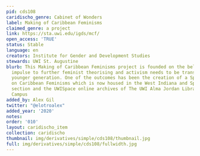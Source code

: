 ```yaml
---
pid: cds108
caridischo_genre: Cabinet of Wonders
label: Making of Caribbean Feminisms
claimed_genre: a project
link: https://sta.uwi.edu/igds/mcf/
open_access: 'TRUE'
status: Stable
language: en
creators: Institute for Gender and Development Studies
stewards: UWI St. Augustine
blurb: This Making of Caribbean Feminisms project is founded on the belief that the
  impulse to further feminist theorising and activism needs to be transmitted to a
  younger generation. One of the outcomes has been the creation of a Special Collection
  on Caribbean Feminisms which is now housed in the West Indiana and Special Collections
  section and the UWISpace online archives of The UWI Alma Jordan Library, St. Augustine
  Campus
added_by: Alex Gil
twitter: "@elotroalex"
added_year: '2020'
notes:
order: '010'
layout: caridischo_item
collection: caridischo
thumbnail: img/derivatives/simple/cds108/thumbnail.jpg
full: img/derivatives/simple/cds108/fullwidth.jpg
---
```

